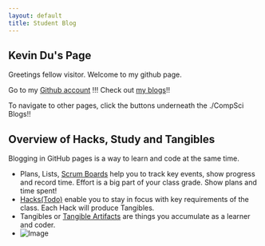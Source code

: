 ```yaml
---
layout: default
title: Student Blog
---
```


## Kevin Du's Page

Greetings fellow visitor. Welcome to my github page.

Go to my [Github account](https://github.com/DasMoge124) !!!
Check out [my blogs](https://dasmoge124.github.io/student/blogs)!!

To navigate to other pages, click the buttons underneath the ./CompSci Blogs!!
## Overview of Hacks, Study and Tangibles
Blogging in GitHub pages is a way to learn and code at the same time. 

- Plans, Lists, [Scrum Boards](https://clickup.com/blog/scrum-board/) help you to track key events, show progress and record time.  Effort is a big part of your class grade.  Show plans and time spent!
- [Hacks(Todo)](https://levelup.gitconnected.com/six-ultimate-daily-hacks-for-every-programmer-60f5f10feae) enable you to stay in focus with key requirements of the class.  Each Hack will produce Tangibles.
- Tangibles or [Tangible Artifacts](https://en.wikipedia.org/wiki/Artifact_(software_development)) are things you accumulate as a learner and coder. 
- <img src = "https://media.discordapp.net/attachments/1032531656218775585/1144297521548628128/Screenshot_20230824-084138.png" alt="Image">